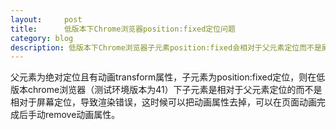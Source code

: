 ```yaml
---
layout:     post
title:      低版本下Chrome浏览器position:fixed定位问题
category: blog
description: 低版本下Chrome浏览器子元素position:fixed会相对于父元素定位而不是屏幕
---
```



父元素为绝对定位且有动画transform属性，子元素为position:fixed定位，则在低版本chrome浏览器（测试环境版本为41）下子元素是相对于父元素定位的而不是相对于屏幕定位，导致渲染错误，这时候可以把动画属性去掉，可以在页面动画完成后手动remove动画属性。